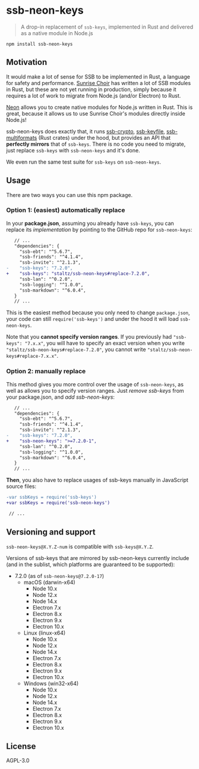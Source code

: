 # ssb-neon-keys

> A drop-in replacement of `ssb-keys`, implemented in Rust and delivered as a native module in Node.js

```
npm install ssb-neon-keys
```

## Motivation

It would make a lot of sense for SSB to be implemented in Rust, a language for safety and performance. [Sunrise Choir](https://github.com/sunrise-choir/) has written a lot of SSB modules in Rust, but these are not yet running in production, simply because it requires a lot of work to migrate from Node.js (and/or Electron) to Rust.

[Neon](https://neon-bindings.com) allows you to create native modules for Node.js written in Rust. This is great, because it allows us to use Sunrise Choir's modules directly inside Node.js!

ssb-neon-keys does exactly that, it runs [ssb-crypto](https://github.com/sunrise-choir/ssb-crypto), [ssb-keyfile](https://github.com/sunrise-choir/ssb-keyfile), [ssb-multiformats](https://github.com/sunrise-choir/ssb-multiformats) (Rust crates) under the hood, but provides an API that **perfectly mirrors** that of `ssb-keys`. There is no code you need to migrate, just replace `ssb-keys` with `ssb-neon-keys` and it's done.

We even run the same test suite for `ssb-keys` on `ssb-neon-keys`.

## Usage

There are two ways you can use this npm package.

### Option 1: (easiest) automatically replace

In your **package.json**, assuming you already have `ssb-keys`, you can replace its *implementation* by pointing to the GitHub repo for `ssb-neon-keys`:

```diff
   // ...
   "dependencies": {
     "ssb-ebt": "^5.6.7",
     "ssb-friends": "^4.1.4",
     "ssb-invite": "^2.1.3",
-    "ssb-keys": "7.2.0",
+    "ssb-keys": "staltz/ssb-neon-keys#replace-7.2.0",
     "ssb-lan": "^0.2.0",
     "ssb-logging": "^1.0.0",
     "ssb-markdown": "^6.0.4",
   }
   // ...
```

This is the easiest method because you only need to change `package.json`, your code can still `require('ssb-keys')` and under the hood it will load `ssb-neon-keys`.

Note that you **cannot specify version ranges**. If you previously had `"ssb-keys": "7.x.x"`, you will have to specify an exact version when you write `"staltz/ssb-neon-keys#replace-7.2.0"`, you cannot write `"staltz/ssb-neon-keys#replace-7.x.x"`.

### Option 2: manually replace

This method gives you more control over the usage of `ssb-neon-keys`, as well as allows you to specify version ranges. Just *remove ssb-keys* from your package.json, and *add ssb-neon-keys*:

```diff
   // ...
   "dependencies": {
     "ssb-ebt": "^5.6.7",
     "ssb-friends": "^4.1.4",
     "ssb-invite": "^2.1.3",
-    "ssb-keys": "7.2.0",
+    "ssb-neon-keys": ">=7.2.0-1",
     "ssb-lan": "^0.2.0",
     "ssb-logging": "^1.0.0",
     "ssb-markdown": "^6.0.4",
   }
   // ...
```

**Then**, you also have to replace usages of ssb-keys manually in JavaScript source files:

```diff
-var ssbKeys = require('ssb-keys')
+var ssbKeys = require('ssb-neon-keys')

 // ...
```

## Versioning and support

`ssb-neon-keys@X.Y.Z-num` is compatible with `ssb-keys@X.Y.Z`.

Versions of ssb-keys that are mirrored by ssb-neon-keys currently include (and in the sublist, which platforms are guaranteed to be supported):

- 7.2.0 (as of `ssb-neon-keys@7.2.0-17`)
  - macOS (darwin-x64)
    - Node 10.x
    - Node 12.x
    - Node 14.x
    - Electron 7.x
    - Electron 8.x
    - Electron 9.x
    - Electron 10.x
  - Linux (linux-x64)
    - Node 10.x
    - Node 12.x
    - Node 14.x
    - Electron 7.x
    - Electron 8.x
    - Electron 9.x
    - Electron 10.x
  - Windows (win32-x64)
    - Node 10.x
    - Node 12.x
    - Node 14.x
    - Electron 7.x
    - Electron 8.x
    - Electron 9.x
    - Electron 10.x

## License

AGPL-3.0
